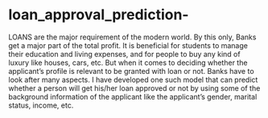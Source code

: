 ﻿# loan_approval_prediction-
LOANS are the major requirement of the modern world. By this only, Banks get a major part of the total profit. It is beneficial for students to manage their education and living expenses, and for people to buy any kind of luxury like houses, cars, etc. But when it comes to deciding whether the applicant’s profile is relevant to be granted with loan or not. Banks have to look after many aspects.	I have developed one such model that can predict whether a person will get his/her loan approved or not by using some of the background information of the applicant like the applicant’s gender, marital status, income, etc.

